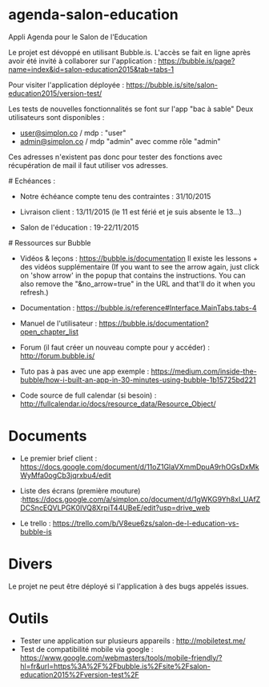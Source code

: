 # agenda-salon-education
Appli Agenda pour le Salon de l'Education

Le projet est dévoppé en utilisant Bubble.is.
L'accès se fait en ligne après avoir été invité à collaborer sur l'application :
https://bubble.is/page?name=index&id=salon-education2015&tab=tabs-1


Pour visiter l'application déployée : https://bubble.is/site/salon-education2015/version-test/

Les tests de nouvelles fonctionnalités se font sur l'app "bac à sable"
Deux utilisateurs sont disponibles :

- user@simplon.co / mdp : "user"
- admin@simplon.co / mdp "admin" avec comme rôle "admin"

Ces adresses n'existent pas donc pour tester des fonctions avec récupération de mail il faut utiliser vos adresses.


# Echéances :
- Notre échéance compte tenu des contraintes : 31/10/2015

- Livraison client : 13/11/2015 (le 11 est férié et je suis absente le 13...)

- Salon de l'éducation : 19-22/11/2015


# Ressources sur Bubble

- Vidéos & leçons : https://bubble.is/documentation
Il existe les lessons + des vidéos supplémentaire (If you want to see the arrow again, just click on 'show arrow' in the popup that contains the instructions. You can also remove the "&no_arrow=true" in the URL and that'll do it when you refresh.)

- Documentation : https://bubble.is/reference#Interface.MainTabs.tabs-4

- Manuel de l'utilisateur : https://bubble.is/documentation?open_chapter_list

- Forum (il faut créer un nouveau compte pour y accéder) : http://forum.bubble.is/

- Tuto pas à pas avec une app exemple : https://medium.com/inside-the-bubble/how-i-built-an-app-in-30-minutes-using-bubble-1b15725bd221

- Code source de full calendar (si besoin) : http://fullcalendar.io/docs/resource_data/Resource_Object/


# Documents

- Le premier brief client : https://docs.google.com/document/d/11oZ1GlaVXmmDpuA9rhOGsDxMkWyMfa0ogCb3jqrxbu4/edit

- Liste des écrans (première mouture) :https://docs.google.com/a/simplon.co/document/d/1gWKG9Yh8xI_UAfZDCSncEQVLPGK0IVQ8XrpiT44UBeE/edit?usp=drive_web

- Le trello : https://trello.com/b/V8eue6zs/salon-de-l-education-vs-bubble-is

# Divers

Le projet ne peut être déployé si l'application à des bugs appelés issues.


# Outils

- Tester une application sur plusieurs appareils : http://mobiletest.me/
- Test de compatibilité mobile via google : https://www.google.com/webmasters/tools/mobile-friendly/?hl=fr&url=https%3A%2F%2Fbubble.is%2Fsite%2Fsalon-education2015%2Fversion-test%2F
